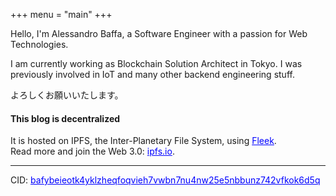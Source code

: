 +++
menu = "main"
+++

Hello, I'm Alessandro Baffa, a Software Engineer with a passion for Web Technologies. <br/>

I am currently working as Blockchain Solution Architect in Tokyo. I was previously involved in IoT and many other backend engineering stuff.

よろしくお願いいたします。
<div class="alert alert-secondary" role="alert">
<h4 class="alert-heading">This blog is decentralized</h4>
  It is hosted on IPFS, the Inter-Planetary File System, using <a href="http://fleek.co/" style="color:blue">Fleek<a/>.<br/> 
  Read more and join the Web 3.0: <a href="https://ipfs.io" style="color:blue">ipfs.io<a/>.
  <hr>
  <p class="mb-0">CID: <a href="http://cid.ipfs.io/#bafybeieotk4yklzheqfoqvieh7vwbn7nu4nw25e5nbbunz742vfkok6d5q" style="color:blue">bafybeieotk4yklzheqfoqvieh7vwbn7nu4nw25e5nbbunz742vfkok6d5q<a/></p>
</div>